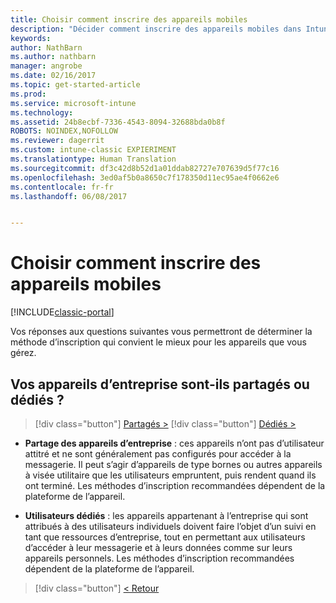 ```yaml
---
title: Choisir comment inscrire des appareils mobiles
description: "Décider comment inscrire des appareils mobiles dans Intune en répondant à quelques questions simples"
keywords: 
author: NathBarn
ms.author: nathbarn
manager: angrobe
ms.date: 02/16/2017
ms.topic: get-started-article
ms.prod: 
ms.service: microsoft-intune
ms.technology: 
ms.assetid: 24b8ecbf-7336-4543-8094-32688bda0b8f
ROBOTS: NOINDEX,NOFOLLOW
ms.reviewer: dagerrit
ms.custom: intune-classic EXPIERIMENT
ms.translationtype: Human Translation
ms.sourcegitcommit: df3c42d8b52d1a01ddab82727e707639d5f77c16
ms.openlocfilehash: 3ed0af5b0a8650c7f178350d11ec95ae4f0662e6
ms.contentlocale: fr-fr
ms.lasthandoff: 06/08/2017


---
```

# <a name="choose-how-to-enroll-mobile-devices"></a>Choisir comment inscrire des appareils mobiles

[!INCLUDE[classic-portal](../includes/classic-portal.md)]

Vos réponses aux questions suivantes vous permettront de déterminer la méthode d’inscription qui convient le mieux pour les appareils que vous gérez.

## <a name="are-your-company-owned-devices-shared-or-do-they-have-dedicated-users"></a>**Vos appareils d’entreprise sont-ils partagés ou dédiés ?**

> [!div class="button"]
[Partagés >](choose-how-to-enroll-devices4.md)
> [!div class="button"]
[Dédiés >](choose-how-to-enroll-devices6.md)

- **Partage des appareils d’entreprise** : ces appareils n’ont pas d’utilisateur attitré et ne sont généralement pas configurés pour accéder à la messagerie. Il peut s’agir d’appareils de type bornes ou autres appareils à visée utilitaire que les utilisateurs empruntent, puis rendent quand ils ont terminé. Les méthodes d’inscription recommandées dépendent de la plateforme de l’appareil.

- **Utilisateurs dédiés** : les appareils appartenant à l’entreprise qui sont attribués à des utilisateurs individuels doivent faire l’objet d’un suivi en tant que ressources d’entreprise, tout en permettant aux utilisateurs d’accéder à leur messagerie et à leurs données comme sur leurs appareils personnels. Les méthodes d’inscription recommandées dépendent de la plateforme de l’appareil.

> [!div class="button"]
[< Retour](choose-how-to-enroll-devices1.md)

